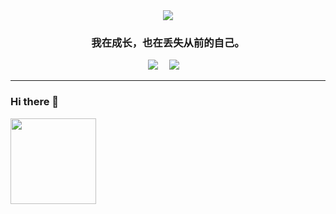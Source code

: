 <div align="center">
  <img src="https://cdn.jsdelivr.net/gh/ye-tutu/blog-cdn@main/picture/1650693278000.gif">
</div>
<h3 align="center">我在成长，也在丢失从前的自己。</h3>
<div align="center">
  <a href="https://www.zzzzhi.com/"><img src="https://img.shields.io/badge/Blog-我的博客-blue"></a>&emsp;
  <a href="https://space.bilibili.com/498959589"><img src="https://img.shields.io/badge/Bilibili-B%E7%AB%99-ff69b4"></a>&emsp;
  <!--<img src="https://visitor-badge.glitch.me/badge?page_id=ye-tutu">-->
</div>

<hr>

### Hi there 👋
<div align="left"><img height="137px" src="https://github-readme-stats.vercel.app/api?username=ye-tutu&show_icons=true&icon_color=CE1D2D&text_color=718096&bg_color=ffffff&hide_title=true" /> </div>
<!--
**ye-tutu/ye-tutu** is a ✨ _special_ ✨ repository because its `README.md` (this file) appears on your GitHub profile.

Here are some ideas to get you started:

- 🔭 I’m currently working on ...
- 🌱 I’m currently learning ...
- 👯 I’m looking to collaborate on ...
- 🤔 I’m looking for help with ...
- 💬 Ask me about ...
- 📫 How to reach me: ...
- 😄 Pronouns: ...
- ⚡ Fun fact: ...
-->
<iframe src="https://pulsoid.net/widget/view/b8fba3aa-125b-4078-9312-f77e017f99db" frameborder="0"></iframe>

